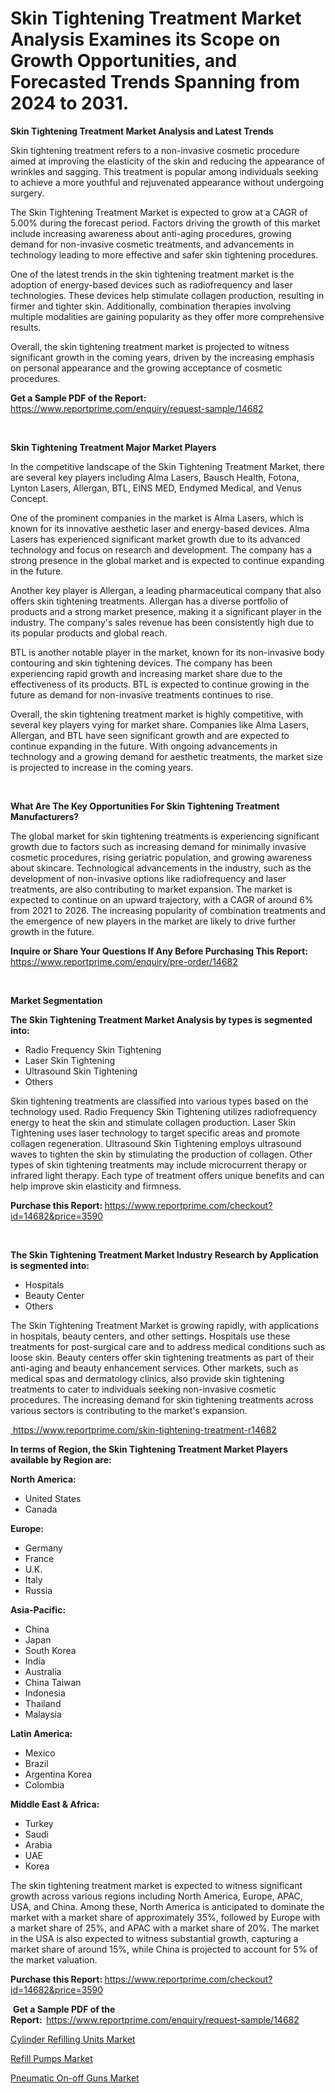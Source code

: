 <p><h1>Skin Tightening Treatment Market Analysis Examines its Scope on Growth Opportunities, and Forecasted Trends Spanning from 2024 to 2031.</h1></p><p><strong>Skin Tightening Treatment Market Analysis and Latest Trends</strong></p>
<p><p>Skin tightening treatment refers to a non-invasive cosmetic procedure aimed at improving the elasticity of the skin and reducing the appearance of wrinkles and sagging. This treatment is popular among individuals seeking to achieve a more youthful and rejuvenated appearance without undergoing surgery.</p><p>The Skin Tightening Treatment Market is expected to grow at a CAGR of 5.00% during the forecast period. Factors driving the growth of this market include increasing awareness about anti-aging procedures, growing demand for non-invasive cosmetic treatments, and advancements in technology leading to more effective and safer skin tightening procedures.</p><p>One of the latest trends in the skin tightening treatment market is the adoption of energy-based devices such as radiofrequency and laser technologies. These devices help stimulate collagen production, resulting in firmer and tighter skin. Additionally, combination therapies involving multiple modalities are gaining popularity as they offer more comprehensive results.</p><p>Overall, the skin tightening treatment market is projected to witness significant growth in the coming years, driven by the increasing emphasis on personal appearance and the growing acceptance of cosmetic procedures.</p></p>
<p><strong>Get a Sample PDF of the Report:&nbsp;</strong> <a href="https://www.reportprime.com/enquiry/request-sample/14682">https://www.reportprime.com/enquiry/request-sample/14682</a></p>
<p>&nbsp;</p>
<p><strong>Skin Tightening Treatment Major Market Players</strong></p>
<p><p>In the competitive landscape of the Skin Tightening Treatment Market, there are several key players including Alma Lasers, Bausch Health, Fotona, Lynton Lasers, Allergan, BTL, EINS MED, Endymed Medical, and Venus Concept.</p><p>One of the prominent companies in the market is Alma Lasers, which is known for its innovative aesthetic laser and energy-based devices. Alma Lasers has experienced significant market growth due to its advanced technology and focus on research and development. The company has a strong presence in the global market and is expected to continue expanding in the future.</p><p>Another key player is Allergan, a leading pharmaceutical company that also offers skin tightening treatments. Allergan has a diverse portfolio of products and a strong market presence, making it a significant player in the industry. The company's sales revenue has been consistently high due to its popular products and global reach.</p><p>BTL is another notable player in the market, known for its non-invasive body contouring and skin tightening devices. The company has been experiencing rapid growth and increasing market share due to the effectiveness of its products. BTL is expected to continue growing in the future as demand for non-invasive treatments continues to rise.</p><p>Overall, the skin tightening treatment market is highly competitive, with several key players vying for market share. Companies like Alma Lasers, Allergan, and BTL have seen significant growth and are expected to continue expanding in the future. With ongoing advancements in technology and a growing demand for aesthetic treatments, the market size is projected to increase in the coming years.</p></p>
<p>&nbsp;</p>
<p><strong>What Are The Key Opportunities For Skin Tightening Treatment Manufacturers?</strong></p>
<p><p>The global market for skin tightening treatments is experiencing significant growth due to factors such as increasing demand for minimally invasive cosmetic procedures, rising geriatric population, and growing awareness about skincare. Technological advancements in the industry, such as the development of non-invasive options like radiofrequency and laser treatments, are also contributing to market expansion. The market is expected to continue on an upward trajectory, with a CAGR of around 6% from 2021 to 2026. The increasing popularity of combination treatments and the emergence of new players in the market are likely to drive further growth in the future.</p></p>
<p><strong>Inquire or Share Your Questions If Any Before Purchasing This Report:</strong> <a href="https://www.reportprime.com/enquiry/pre-order/14682">https://www.reportprime.com/enquiry/pre-order/14682</a></p>
<p>&nbsp;</p>
<p><strong>Market Segmentation</strong></p>
<p><strong>The Skin Tightening Treatment Market Analysis by types is segmented into:</strong></p>
<p><ul><li>Radio Frequency Skin Tightening</li><li>Laser Skin Tightening</li><li>Ultrasound Skin Tightening</li><li>Others</li></ul></p>
<p><p>Skin tightening treatments are classified into various types based on the technology used. Radio Frequency Skin Tightening utilizes radiofrequency energy to heat the skin and stimulate collagen production. Laser Skin Tightening uses laser technology to target specific areas and promote collagen regeneration. Ultrasound Skin Tightening employs ultrasound waves to tighten the skin by stimulating the production of collagen. Other types of skin tightening treatments may include microcurrent therapy or infrared light therapy. Each type of treatment offers unique benefits and can help improve skin elasticity and firmness.</p></p>
<p><strong>Purchase this Report:&nbsp;</strong><a href="https://www.reportprime.com/checkout?id=14682&price=3590">https://www.reportprime.com/checkout?id=14682&price=3590</a></p>
<p>&nbsp;</p>
<p><strong>The Skin Tightening Treatment Market Industry Research by Application is segmented into:</strong></p>
<p><ul><li>Hospitals</li><li>Beauty Center</li><li>Others</li></ul></p>
<p><p>The Skin Tightening Treatment Market is growing rapidly, with applications in hospitals, beauty centers, and other settings. Hospitals use these treatments for post-surgical care and to address medical conditions such as loose skin. Beauty centers offer skin tightening treatments as part of their anti-aging and beauty enhancement services. Other markets, such as medical spas and dermatology clinics, also provide skin tightening treatments to cater to individuals seeking non-invasive cosmetic procedures. The increasing demand for skin tightening treatments across various sectors is contributing to the market's expansion.</p></p>
<p><a href="https://www.reportprime.com/skin-tightening-treatment-r14682">&nbsp;https://www.reportprime.com/skin-tightening-treatment-r14682</a></p>
<p><strong>In terms of Region, the Skin Tightening Treatment Market Players available by Region are:</strong></p>
<p>
    <p> <strong> North America: </strong>
        <ul>
            <li>United States</li>
            <li>Canada</li>
        </ul>
        </p> 
    <p> <strong> Europe: </strong>
        <ul>
            <li>Germany</li>
            <li>France</li>
            <li>U.K.</li>
            <li>Italy</li>
            <li>Russia</li>
        </ul>
        </p> 
    <p> <strong> Asia-Pacific: </strong>
        <ul>
            <li>China</li>
            <li>Japan</li>
            <li>South Korea</li>
            <li>India</li>
            <li>Australia</li>
            <li>China Taiwan</li>
            <li>Indonesia</li>
            <li>Thailand</li>
            <li>Malaysia</li>
        </ul>
        </p> 
    <p> <strong> Latin America: </strong>
        <ul>
            <li>Mexico</li>
            <li>Brazil</li>
            <li>Argentina Korea</li>
            <li>Colombia</li>
        </ul>
        </p> 
    <p> <strong> Middle East & Africa: </strong>
        <ul>
            <li>Turkey</li>
            <li>Saudi</li>
            <li>Arabia</li>
            <li>UAE</li>
            <li>Korea</li>
        </ul>
    </p>
    </p>
<p><p>The skin tightening treatment market is expected to witness significant growth across various regions including North America, Europe, APAC, USA, and China. Among these, North America is anticipated to dominate the market with a market share of approximately 35%, followed by Europe with a market share of 25%, and APAC with a market share of 20%. The market in the USA is also expected to witness substantial growth, capturing a market share of around 15%, while China is projected to account for 5% of the market valuation.</p></p>
<p><strong>Purchase this Report: </strong><a href="https://www.reportprime.com/checkout?id=14682&price=3590">https://www.reportprime.com/checkout?id=14682&price=3590</a></p>
<p>&nbsp;<strong>Get a Sample PDF of the Report:&nbsp;&nbsp;</strong><a href="https://www.reportprime.com/enquiry/request-sample/14682">https://www.reportprime.com/enquiry/request-sample/14682</a></p>
<p><strong></strong></p>
<p><p><a href="https://medium.com/@rosslarkin1962/global-cylinder-refilling-units-market-size-is-expected-to-experience-a-cagr-of-12-8-b94d1a9c0215">Cylinder Refilling Units Market</a></p><p><a href="https://medium.com/@rosslarkin1962/global-refill-pumps-market-size-is-expected-to-experience-a-cagr-of-8-4-3a2c8198a84c">Refill Pumps Market</a></p><p><a href="https://medium.com/@rosslarkin1962/pneumatic-on-off-guns-market-size-share-analysis-growth-trends-forecast-2024-2031-1e0aae563964">Pneumatic On-off Guns Market</a></p></p>